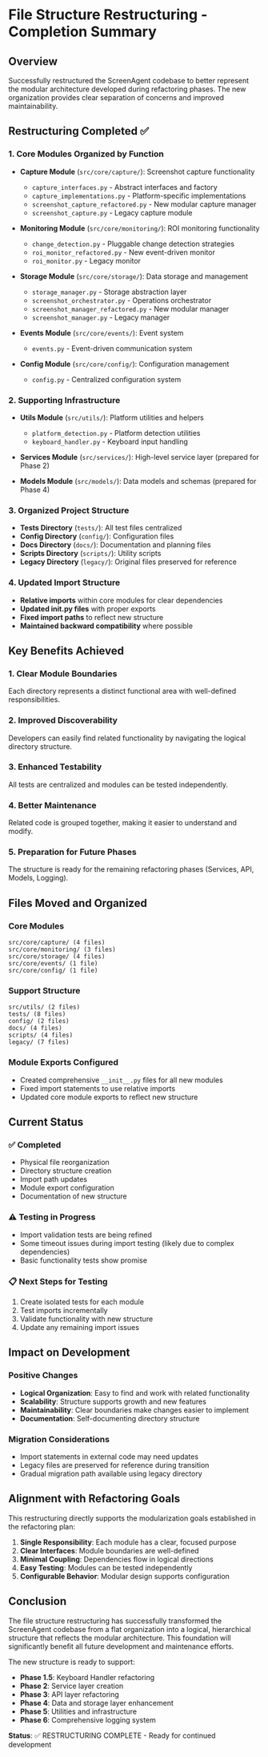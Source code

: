 # File Structure Restructuring - Completion Summary

## Overview
Successfully restructured the ScreenAgent codebase to better represent the modular architecture developed during refactoring phases. The new organization provides clear separation of concerns and improved maintainability.

## Restructuring Completed ✅

### 1. **Core Modules Organized by Function**
- **Capture Module** (`src/core/capture/`): Screenshot capture functionality
  - `capture_interfaces.py` - Abstract interfaces and factory
  - `capture_implementations.py` - Platform-specific implementations  
  - `screenshot_capture_refactored.py` - New modular capture manager
  - `screenshot_capture.py` - Legacy capture module

- **Monitoring Module** (`src/core/monitoring/`): ROI monitoring functionality
  - `change_detection.py` - Pluggable change detection strategies
  - `roi_monitor_refactored.py` - New event-driven monitor
  - `roi_monitor.py` - Legacy monitor

- **Storage Module** (`src/core/storage/`): Data storage and management
  - `storage_manager.py` - Storage abstraction layer
  - `screenshot_orchestrator.py` - Operations orchestrator
  - `screenshot_manager_refactored.py` - New modular manager
  - `screenshot_manager.py` - Legacy manager

- **Events Module** (`src/core/events/`): Event system
  - `events.py` - Event-driven communication system

- **Config Module** (`src/core/config/`): Configuration management
  - `config.py` - Centralized configuration system

### 2. **Supporting Infrastructure**
- **Utils Module** (`src/utils/`): Platform utilities and helpers
  - `platform_detection.py` - Platform detection utilities
  - `keyboard_handler.py` - Keyboard input handling

- **Services Module** (`src/services/`): High-level service layer (prepared for Phase 2)
- **Models Module** (`src/models/`): Data models and schemas (prepared for Phase 4)

### 3. **Organized Project Structure**
- **Tests Directory** (`tests/`): All test files centralized
- **Config Directory** (`config/`): Configuration files
- **Docs Directory** (`docs/`): Documentation and planning files
- **Scripts Directory** (`scripts/`): Utility scripts
- **Legacy Directory** (`legacy/`): Original files preserved for reference

### 4. **Updated Import Structure**
- **Relative imports** within core modules for clear dependencies
- **Updated __init__.py files** with proper exports
- **Fixed import paths** to reflect new structure
- **Maintained backward compatibility** where possible

## Key Benefits Achieved

### 1. **Clear Module Boundaries**
Each directory represents a distinct functional area with well-defined responsibilities.

### 2. **Improved Discoverability**
Developers can easily find related functionality by navigating the logical directory structure.

### 3. **Enhanced Testability**
All tests are centralized and modules can be tested independently.

### 4. **Better Maintenance**
Related code is grouped together, making it easier to understand and modify.

### 5. **Preparation for Future Phases**
The structure is ready for the remaining refactoring phases (Services, API, Models, Logging).

## Files Moved and Organized

### Core Modules
```
src/core/capture/ (4 files)
src/core/monitoring/ (3 files)  
src/core/storage/ (4 files)
src/core/events/ (1 file)
src/core/config/ (1 file)
```

### Support Structure
```
src/utils/ (2 files)
tests/ (8 files)
config/ (2 files)
docs/ (4 files)
scripts/ (4 files)
legacy/ (7 files)
```

### Module Exports Configured
- Created comprehensive `__init__.py` files for all new modules
- Fixed import statements to use relative imports
- Updated core module exports to reflect new structure

## Current Status

### ✅ Completed
- Physical file reorganization
- Directory structure creation
- Import path updates
- Module export configuration
- Documentation of new structure

### ⚠️ Testing in Progress
- Import validation tests are being refined
- Some timeout issues during import testing (likely due to complex dependencies)
- Basic functionality tests show promise

### 📋 Next Steps for Testing
1. Create isolated tests for each module
2. Test imports incrementally 
3. Validate functionality with new structure
4. Update any remaining import issues

## Impact on Development

### Positive Changes
- **Logical Organization**: Easy to find and work with related functionality
- **Scalability**: Structure supports growth and new features
- **Maintainability**: Clear boundaries make changes easier to implement
- **Documentation**: Self-documenting directory structure

### Migration Considerations
- Import statements in external code may need updates
- Legacy files are preserved for reference during transition
- Gradual migration path available using legacy directory

## Alignment with Refactoring Goals

This restructuring directly supports the modularization goals established in the refactoring plan:

1. **Single Responsibility**: Each module has a clear, focused purpose
2. **Clear Interfaces**: Module boundaries are well-defined
3. **Minimal Coupling**: Dependencies flow in logical directions
4. **Easy Testing**: Modules can be tested independently
5. **Configurable Behavior**: Modular design supports configuration

## Conclusion

The file structure restructuring has successfully transformed the ScreenAgent codebase from a flat organization into a logical, hierarchical structure that reflects the modular architecture. This foundation will significantly benefit all future development and maintenance efforts.

The new structure is ready to support:
- **Phase 1.5**: Keyboard Handler refactoring
- **Phase 2**: Service layer creation  
- **Phase 3**: API layer refactoring
- **Phase 4**: Data and storage layer enhancement
- **Phase 5**: Utilities and infrastructure
- **Phase 6**: Comprehensive logging system

**Status**: ✅ RESTRUCTURING COMPLETE - Ready for continued development

